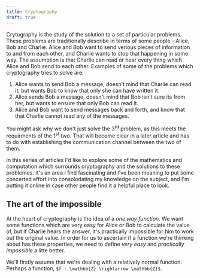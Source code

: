 ```yaml
---
title: Cryptography
draft: true
---
```


Crytography is the study of the solution to a set of particular problems. These problems are traditionally describe in terms of some people - Alice, Bob and Charlie. Alice and Bob want to send verious pieces of information to and from each other, and Charlie wants to stop that happening in some way. The assumption is that Charlie can read or hear every thing which Alice and Bob send to each other. Examples of some of the problems which cryptography tries to solve are:

1. Alice wants to send Bob a message, doesn't mind that Charlie can read it, but wants Bob to know that only she can have written it.
1. Alice sends Bob a message, doesn't mind that Bob isn't sure its from her, but wants to ensure that only Bob can read it.
1. Alice and Bob want to send messages back and forth, and know that that Charlie cannot read any of the messages.

You might ask why we don't just solve the 3<sup>rd</sup> problem, as this meets the requirments of the 1<sup>st</sup> two. That will become clear in a later article and has to do with establishing the communication channel between the two of them. 

In this series of articles I'd like to explore some of the mathematics and computation which surrounds cryptography and the solutions to these problemes. It's an area I find fascinating and I've been meaning to put some concerted effort into consolodating my knowledge on the subject, and I'm putting it online in case other people find it a helpful place to look.

## The art of the impossible

At the heart of cryptography is the idea of a _one way function_. We want some functions which are very easy for Alice or Bob to calculate the value of, but if Charlie hears the answer, it's practically impossible for him to work out the original value. In order for us to ascertain if a function we're thinking about has these properties, we need to define _very easy_ and _practically impossible_ a litte better.

We'll firstly assume that we're dealing with a relatively normal function. Perhaps a function, `$f : \mathbb{Z} \rightarrow \mathbb{Z}$`.